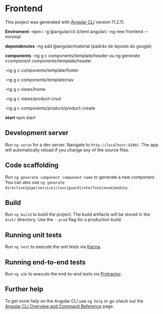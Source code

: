# Frontend

This project was generated with [Angular CLI](https://github.com/angular/angular-cli) version 11.2.11.


**Enviroment**
-npm i -g @angular/cli  (client angular)
-ng new frontend --minimal

**dependencies**
-ng add @angular/material  (padrão de layouts do google)

**components**
-ng g c components/template/header ou ng generate ccomponent components/template/header

-ng g c components/template/footer

-ng g c components/template/nav

-ng g c views/home

-ng g c views/product-crud

-ng g c components/product/product-create



**start**
npm start


## Development server

Run `ng serve` for a dev server. Navigate to `http://localhost:4200/`. The app will automatically reload if you change any of the source files.

## Code scaffolding

Run `ng generate component component-name` to generate a new component. You can also use `ng generate directive|pipe|service|class|guard|interface|enum|module`.

## Build

Run `ng build` to build the project. The build artifacts will be stored in the `dist/` directory. Use the `--prod` flag for a production build.

## Running unit tests

Run `ng test` to execute the unit tests via [Karma](https://karma-runner.github.io).

## Running end-to-end tests

Run `ng e2e` to execute the end-to-end tests via [Protractor](http://www.protractortest.org/).

## Further help

To get more help on the Angular CLI use `ng help` or go check out the [Angular CLI Overview and Command Reference](https://angular.io/cli) page.

